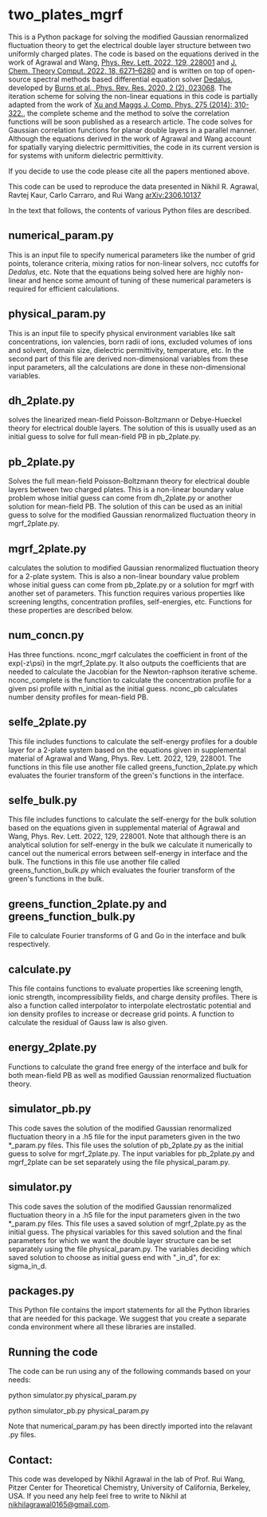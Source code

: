 # two_plates_mgrf

This is a Python package for solving the modified Gaussian renormalized fluctuation theory to get the electrical double layer structure between two uniformly charged plates. The code is based on the equations derived in the work of Agrawal and Wang, [Phys. Rev. Lett. 2022, 129, 228001](https://doi.org/10.1103/PhysRevLett.129.228001) and [J. Chem. Theory Comput. 2022, 18, 6271–6280](https://doi.org/10.1021/acs.jctc.2c00607) and is written on top of open-source spectral methods based differential equation solver [Dedalus](https://github.com/DedalusProject/dedalus), developed by [Burns et al., Phys. Rev. Res. 2020, 2 (2), 023068](https://doi.org/10.1103/PhysRevResearch.2.023068). The iteration scheme for solving the non-linear equations in this code is partially adapted from the work of [Xu and Maggs J. Comp. Phys. 275 (2014): 310-322.](https://doi.org/10.1016/j.jcp.2014.07.004), the complete scheme and the method to solve the correlation functions will be soon published as a research article. The code solves for Gaussian correlation functions for planar double layers in a parallel manner. Although the equations derived in the work of Agrawal and Wang account for spatially varying dielectric permittivities, the code in its current version is for systems with uniform dielectric permittivity. 

If you decide to use the code please cite all the papers mentioned above.

This code can be used to reproduce the data presented in Nikhil R. Agrawal, Ravtej Kaur, Carlo Carraro, and Rui Wang [arXiv:2306.10137](https://doi.org/10.48550/arXiv.2306.10137)


In the text that follows, the contents of various Python files are described.

## numerical_param.py

This is an input file to specify numerical parameters like the number of grid points, tolerance criteria, mixing ratios for non-linear solvers, ncc cutoffs for _Dedalus_, etc. Note that the equations being solved here are highly non-linear and hence some amount of tuning of these numerical parameters is required for efficient calculations.

## physical_param.py 

This is an input file to specify physical environment variables like salt concentrations, ion valencies, born radii of ions, excluded volumes of ions and solvent, domain size, dielectric permittivity, temperature, etc. In the second part of this file are derived non-dimensional variables from these input parameters, all the calculations are done in these non-dimensional variables. 

## dh_2plate.py

solves the linearized mean-field Poisson-Boltzmann or Debye-Hueckel theory for electrical double layers. The solution of this is usually used as an initial guess to solve for full mean-field PB in pb_2plate.py.

## pb_2plate.py

Solves the full mean-field Poisson-Boltzmann theory for electrical double layers between two charged plates. This is a non-linear boundary value problem whose initial guess can come from dh_2plate.py or another solution for mean-field PB. The solution of this can be used as an initial guess to solve for the modified Gaussian renormalized fluctuation theory in mgrf_2plate.py. 

## mgrf_2plate.py

calculates the solution to modified Gaussian renormalized fluctuation theory for a 2-plate system. This is also a non-linear boundary value problem whose initial guess can come from pb_2plate.py or a solution for mgrf with another set of parameters. This function requires various properties like screening lengths, concentration profiles, self-energies, etc. Functions for these properties are described below.

## num_concn.py
Has three functions. nconc_mgrf calculates the coefficient in front of the exp(-z\psi) in the mgrf_2plate.py. It also outputs the coefficients that are needed to calculate the Jacobian for the Newton-raphson iterative scheme. nconc_complete is the function to calculate the concentration profile for a given psi profile with n_initial as the initial guess. nconc_pb calculates number density profiles for mean-field PB. 

## selfe_2plate.py

This file includes functions to calculate the self-energy profiles for a double layer for a 2-plate system based on the equations given in supplemental material of Agrawal and Wang, Phys. Rev. Lett. 2022, 129, 228001. The functions in this file use another file called greens_function_2plate.py which evaluates the fourier transform of the green's functions in the interface.

## selfe_bulk.py

This file includes functions to calculate the self-energy for the bulk solution based on the equations given in supplemental material of Agrawal and Wang, Phys. Rev. Lett. 2022, 129, 228001. Note that although there is an analytical solution for self-energy in the bulk we calculate it numerically to cancel out the numerical errors between self-energy in interface and the bulk. The functions in this file use another file called greens_function_bulk.py which evaluates the fourier transform of the green's functions in the bulk.

## greens_function_2plate.py and greens_function_bulk.py

File to calculate Fourier transforms of G and Go in the interface and bulk respectively.

## calculate.py

This file contains functions to evaluate properties like screening length, ionic strength, incompressibility fields, and charge density profiles. There is also a function called interpolator to interpolate electrostatic potential and ion density profiles to increase or decrease grid points. A function to calculate the residual of Gauss law is also given.

## energy_2plate.py

Functions to calculate the grand free energy of the interface and bulk for both mean-field PB as well as modified Gaussian renormalized fluctuation theory.

## simulator_pb.py

This code saves the solution of the modified Gaussian renormalized fluctuation theory in a .h5 file for the input parameters given in the two *_param.py files. This file uses the solution of pb_2plate.py as the initial guess to solve for mgrf_2plate.py. The input variables for pb_2plate.py and mgrf_2plate can be set separately using the file physical_param.py.

## simulator.py

This code saves the solution of the modified Gaussian renormalized fluctuation theory in a .h5 file for the input parameters given in the two *_param.py files. This file uses a saved solution of mgrf_2plate.py as the initial guess. The physical variables for this saved solution and the final parameters for which we want the double layer structure can be set separately using the file physical_param.py. The variables deciding which saved solution to choose as initial guess end with "_in_d", for ex: sigma_in_d.

## packages.py

This Python file contains the import statements for all the Python libraries that are needed for this package. We suggest that you create a separate conda environment where all these libraries are installed.

## Running the code

The code can be run using any of the following commands based on your needs: 

python simulator.py physical_param.py

python simulator_pb.py physical_param.py

Note that numerical_param.py has been directly imported into the relavant .py files.

## Contact:
This code was developed by Nikhil Agrawal in the lab of Prof. Rui Wang, Pitzer Center for Theoretical Chemistry, University of California, Berkeley, USA. If you need any help feel free to write to Nikhil at nikhilagrawal0165@gmail.com.  

